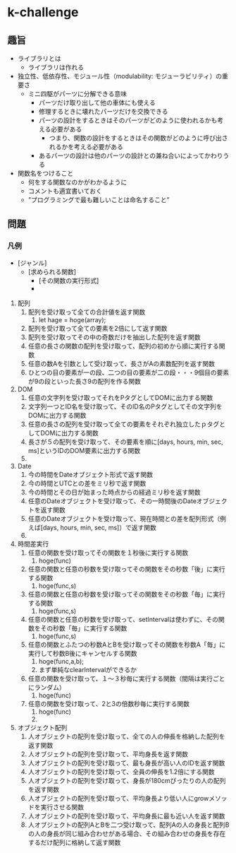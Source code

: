 # k-challenge

## 趣旨

- ライブラリとは
  - ライブラリは作れる
- 独立性、低依存性、モジュール性（modulability: モジューラビリティ）の重要さ
  - ミニ四駆がパーツに分解できる意味
    - パーツだけ取り出して他の車体にも使える
    - 修理するときに壊れたパーツだけを交換できる
    - パーツの設計をするときはそのパーツがどのように使われるかも考える必要がある
      - つまり、関数の設計をするときはその関数がどのように呼び出されるかを考える必要がある
    - あるパーツの設計は他のパーツの設計との兼ね合いによってかわりうる
- 関数名をつけること
  - 何をする関数なのかがわかるように
  - コメントも適宜書いておく
  - ”プログラミングで最も難しいことは命名すること”

## 問題



### 凡例
- [ジャンル]
   - [求められる関数]
      - [その関数の実行形式]
      - 

1. 配列
   1. 配列を受け取って全ての合計値を返す関数
      1. let hage = hoge(array);
   2. 配列を受け取って全ての要素を2倍にして返す関数
   3. 配列を受け取ってその中の奇数だけを抽出した配列を返す関数
   4. 任意の長さの関数の配列を受け取って、配列の初めから順に実行する関数
   5. 任意の数Aを引数として受け取って、長さがAの素数配列を返す関数
   6. ひとつの目の要素が一の段、二つの目の要素が二の段・・・9個目の要素が9の段といった長さ9の配列を作る関数
2. DOM
   1. 任意の文字列を受け取ってそれをPタグとしてDOMに出力する関数
   2. 文字列一つとID名を受け取って、そのID名のPタグとしてその文字列をDOMに出力する関数
   3. 任意の長さの配列を受け取って全ての要素をそれぞれ独立したｐタグとしてDOMに出力する関数
   4. 長さが５の配列を受け取って、その要素を順に[days, hours, min, sec, ms]というIDのDOM要素に出力する関数
   5. 
3. Date
   1. 今の時間をDateオブジェクト形式で返す関数
   2. 今の時間とUTCとの差をミリ秒で返す関数
   3. 今の時間とその日が始まった時点からの経過ミリ秒を返す関数
   4. 任意のDateオブジェクトを受け取って、その一時間後のDateオブジェクトを返す関数
   5. 任意のDateオブジェクトを受け取って、現在時間との差を配列形式（例えば[days, hours, min, sec, ms]）で返す関数
   6. 
4. 時間差実行
   1. 任意の関数を受け取ってその関数を１秒後に実行する関数
      1. hoge(func)
   2. 任意の関数と任意の秒数を受け取ってその関数をその秒数「後」に実行する関数
      1. hoge(func,s)
   3. 任意の関数と任意の秒数を受け取ってその関数をその秒数「毎」に実行する関数
      1. hoge(func,s)
   4. 任意の関数と任意の秒数を受け取って、setIntervalは使わずに、その関数をその秒数「毎」に実行する関数
      1. hoge(func,s)
   5. 任意の関数とふたつの秒数AとBを受け取ってその関数を秒数A「毎」に実行して秒数B後にキャンセルする関数
      1. hoge(func,a,b);
      2. まず単純なclearIntervalができるか
   6. 任意の関数を受け取って、１～３秒毎に実行する関数（間隔は実行ごとにランダム）
      1. hoge(func)
   7. 任意の関数を受け取って、2と3の倍数秒毎に実行する関数
      1. hoge(func)
      2. 
5. オブジェクト配列
   1. 人オブジェクトの配列を受け取って、全ての人の伸長を格納した配列を返す関数
   2. 人オブジェクトの配列を受け取って、平均身長を返す関数
   3. 人オブジェクトの配列を受け取って、最も身長が高い人のIDを返す関数
   4. 人オブジェクトの配列を受け取って、全員の伸長を1.2倍にする関数
   5. 人オブジェクトの配列を受け取って、身長が180cmぴったりの人の配列を返す関数
   6. 人オブジェクトの配列を受け取って、平均身長より低い人にgrowメソッドを実行させる関数
   7. 人オブジェクトの配列を受け取って、平均身長に最も近い人を返す関数
   8. 人オブジェクトの配列AとBを二つ受け取って、配列Aの人の身長と配列Bの人の身長が同じ組み合わせがある場合、その組み合わせの身長を存在するだけ配列に格納して返す関数
